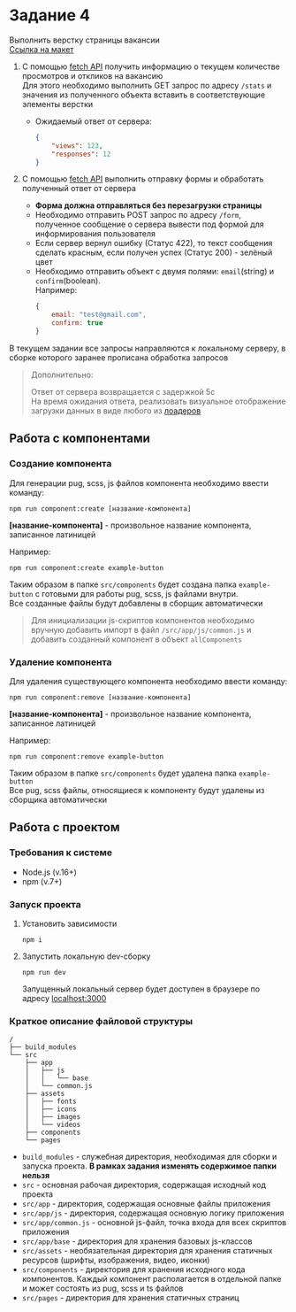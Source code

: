 # Задание 4

Выполнить верстку страницы вакансии  
[Ссылка на макет](https://www.figma.com/file/AyVCs1fzbJhhBsy4L8mKBa/%D0%A1%D1%82%D0%B0%D0%B6%D0%B8%D1%80%D0%BE%D0%B2%D0%BA%D0%B0---%D0%97%D0%B0%D0%B4%D0%B0%D0%BD%D0%B8%D0%B5-4?type=design&node-id=0%3A1&mode=design&t=olJFS2i67ctGl2jE-1)

1) С помощью [fetch API](https://developer.mozilla.org/ru/docs/Web/API/Fetch_API/Using_Fetch) получить информацию о текущем количестве просмотров и откликов на вакансию  
Для этого необходимо выполнить GET запрос по адресу `/stats` и значения из полученного объекта вставить в соответствующие элементы верстки
   - Ожидаемый ответ от сервера:
     ```json
     {
         "views": 123,
         "responses": 12
     }
     ```

2) С помощью [fetch API](https://developer.mozilla.org/ru/docs/Web/API/Fetch_API/Using_Fetch) выполнить отправку формы и обработать полученный ответ от сервера
    - **Форма должна отправляться без перезагрузки страницы**
    - Необходимо отправить POST запрос по адресу `/form`, полученное сообщение о сервера вывести под формой для информирования пользователя
    - Если сервер вернул ошибку (Статус 422), то текст сообщения сделать красным, если получен успех (Статус 200) - зелёный цвет
    - Необходимо отправить объект с двумя полями: `email`(string) и `confirm`(boolean).   
      Например:
      ```js
      {
          email: "test@gmail.com",
          confirm: true  
      }
      ``` 

В текущем задании все запросы направляются к локальному серверу, в сборке которого заранее прописана обработка запросов  
    
> Дополнительно:
> 
> Ответ от сервера возвращается с задержкой 5с  
> На время ожидания ответа, реализовать визуальное отображение загрузки данных в виде любого из [лоадеров](https://codepen.io/vineethtrv/pen/NWxZqMM?editors=1100)

## Работа с компонентами

### Создание компонента

Для генерации pug, scss, js файлов компонента необходимо ввести команду:
```shell
npm run component:create [название-компонента]
```
**[название-компонента]** - произвольное название компонента, записанное латиницей  

Например:
```shell
npm run component:create example-button
```
Таким образом в папке `src/components` будет создана папка `example-button` с готовыми для работы pug, scss, js файлами внутри.  
Все созданные файлы будут добавлены в сборщик автоматически

> Для инициализации js-скриптов компонентов необходимо вручную добавить импорт в файл `/src/app/js/common.js` и добавить созданный компонент в объект `allComponents`

### Удаление компонента
Для удаления существующего компонента необходимо ввести команду:
```shell
npm run component:remove [название-компонента]
```
**[название-компонента]** - произвольное название компонента, записанное латиницей

Например:
```shell
npm run component:remove example-button
```
Таким образом в папке `src/components` будет удалена папка `example-button`  
Все pug, scss файлы, относящиеся к компоненту будут удалены из сборщика автоматически

## Работа с проектом

### Требования к системе
- Node.js (v.16+)
- npm (v.7+)

### Запуск проекта
1) Установить зависимости
    ```shell
    npm i
    ```
2) Запустить локальную dev-сборку
    ```shell
    npm run dev
    ```
    Запущенный локальный сервер будет доступен в браузере по адресу [localhost:3000](http://localhost:3000/)

### Краткое описание файловой структуры
```
/
├── build_modules
└── src
    ├── app
    │   ├── js
    │   │   └── base
    │   └── common.js
    ├── assets
    │   ├── fonts
    │   ├── icons
    │   ├── images
    │   └── videos
    ├── components
    └── pages
```
- `build_modules` - служебная директория, необходимая для сборки и запуска проекта. **В рамках задания изменять содержимое папки нельзя**
- `src` - основная рабочая директория, содержащая исходный код проекта
- `src/app` - директория, содержащая основные файлы приложения
- `src/app/js` - директория, содержащая основную логику приложения
- `src/app/common.js` - основной js-файл, точка входа для всех скриптов приложения
- `src/app/base` - директория для хранения базовых js-классов
- `src/assets` - необязательная директория для хранения статичных ресурсов (шрифты, изображения, видео, иконки)
- `src/components` - директория для хранения исходного кода компонентов. Каждый компонент располагается в отдельной папке и может состоять из pug, scss и ts файлов
- `src/pages` - директория для хранения статичных страниц
